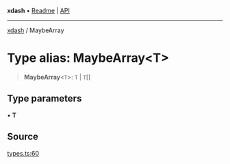 **xdash** • [Readme](../README.md) \| [API](../globals.md)

***

[xdash](../README.md) / MaybeArray

# Type alias: MaybeArray\<T\>

> **MaybeArray**\<`T`\>: `T` \| `T`[]

## Type parameters

• **T**

## Source

[types.ts:60](https://github.com/shtse8/xdash/blob/55c7e43/src/types.ts#L60)

